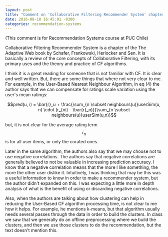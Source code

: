 ```yaml
---
layout: post
title: "Comment on 'Collaborative Filtering Recommender System' chapter"
date: 2016-08-10 16:45:01 -0300
categories: recommendation-systems
---
```

(This comment is for Recommendation Systems course at PUC Chile)

Collaborative Filtering Recommender System is a chapter of the The Adaptive
Web book by Schafer, Frankowski, Herlocker and Sen. It is basically a review
of the core concepts of Collaborative Filtering, with its primary uses and the
theory and practice of CF algorithms.

I think it is a great reading for someone that is not familiar with CF. It is
clear and well written. But, there are some things that where not very clear
to me. For example, in the User-Based Nearest Neighbour Algorithm, in eq (4)
the author says that we can compensate for ratings scale variation using the
user's mean ratings:

$$pred(u, i) = \bar{r}_u + \frac{\sum_{n \subset neighbours(u)}userSim(u, n)
\cdot (r_{ni} - \bar{r}_n)}{\sum_{n \subset neighbours(u)}userSim(u,n)}$$

but, it is not clear for the average rating term $$\bar{r}_n$$ is for all
user items, or only the corated ones.

Later in the same algorithm, the authors also say that we may choose not to
use negative correlations. The authors say that negative correlations are
generally believed to not be valuable in increasing prediction accuracy. I
know that a negative correlation means that the more I like something,
the more the other user dislike it. Intuitively, I was thinking that may be
this was a useful information to know in order to make a recommender system, but the
author didn't expanded on this. I was expecting a little more in depth analysis
of what is the benefit of using or discarding negative correlations.

Also, when the authors are talking about how clustering can help in reducing
the User-Based CF algorithm processing time, is not clear to me how it helps.
For example, he mentions k-means, but that algorithm usually needs several
passes through the data in order to build the clusters. In class we saw that
we generally do an offline preprocessing where we build the clusters, and then
we use those clusters to do the recommendation, but the text doesn't mention
this.
